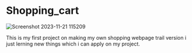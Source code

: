 # Shopping_cart
![Screenshot 2023-11-21 115209](https://github.com/Anirudhj0shi/Shopping_cart/assets/141419375/1a222b66-b570-4377-8583-5a59ca989abe)



This is my first project on making my own shopping webpage trail version i just lerning new things which i can apply on my project.
